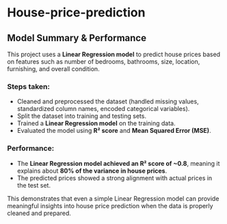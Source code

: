 # House-price-prediction
## Model Summary & Performance  

This project uses a **Linear Regression model** to predict house prices based on features such as number of bedrooms, bathrooms, size, location, furnishing, and overall condition.  

###  Steps taken:
- Cleaned and preprocessed the dataset (handled missing values, standardized column names, encoded categorical variables).  
- Split the dataset into training and testing sets.  
- Trained a **Linear Regression model** on the training data.  
- Evaluated the model using **R² score** and **Mean Squared Error (MSE)**.  

###  Performance:
- The **Linear Regression model achieved an R² score of ~0.8**, meaning it explains about **80% of the variance in house prices**.  
- The predicted prices showed a strong alignment with actual prices in the test set.  

 This demonstrates that even a simple Linear Regression model can provide meaningful insights into house price prediction when the data is properly cleaned and prepared.  

